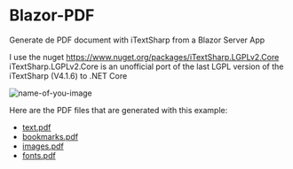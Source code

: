 # Blazor-PDF
Generate de PDF document with iTextSharp from a Blazor Server App

I use the nuget https://www.nuget.org/packages/iTextSharp.LGPLv2.Core
iTextSharp.LGPLv2.Core is an unofficial port of the last LGPL version of the iTextSharp (V4.1.6) to .NET Core

![name-of-you-image](https://github.com/tossnet/Blazor-PDF/blob/master/Blazor-PDF/Blazor-PDF/illustrations/home.PNG)

 Here are the PDF files that are generated with this example:
 - [text.pdf](https://github.com/tossnet/Blazor-PDF/blob/master/Blazor-PDF/Output/text.pdf)
 - [bookmarks.pdf](https://github.com/tossnet/Blazor-PDF/blob/master/Blazor-PDF/Output/bookmarks.pdf)
 - [images.pdf](https://github.com/tossnet/Blazor-PDF/blob/master/Blazor-PDF/Output/images.pdf)
 - [fonts.pdf](https://github.com/tossnet/Blazor-PDF/blob/master/Blazor-PDF/Output/fonts.pdf)
